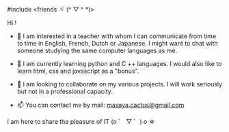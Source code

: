 #include <friends ヾ (^ ▽ ^ *)>

Hi !

- 👀 I am interested in a teacher with whom I can communicate from time to time in English, French, Dutch or Japanese.
I might want to chat with someone studying the same computer languages as me.

- 🌱 I am currently learning python and C ++ languages.
I would also like to learn html, css and javascript as a "bonus".

- 💞️ I am looking to collaborate on my various projects.
I will work seriously but not in a professional capacity.

- 📫 You can contact me by mail: masaya.cactus@gmail.com

I am here to share the pleasure of IT
(o ゜ ▽ ゜) o ☆

<!---
Nekodev01 is a ✨ special ✨ repository because its `README.md` (this file) appears on your GitHub profile.
You can click the Preview link to take a look at your changes.
--->
